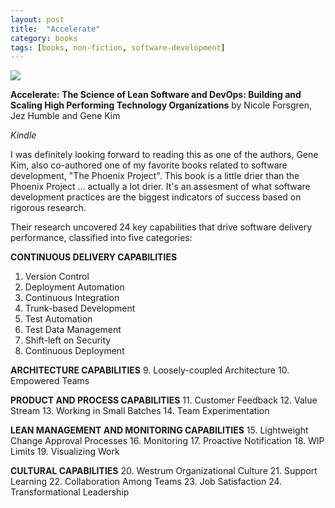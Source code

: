 ```yaml
---
layout: post
title:  "Accelerate"
category: books
tags: [books, non-fiction, software-development]
---
```


<a target="_blank"  href="https://www.amazon.com/gp/product/1942788339/ref=as_li_tl?ie=UTF8&camp=1789&creative=9325&creativeASIN=1942788339&linkCode=as2&tag=42models-20&linkId=70ad49a8b51d14c2ce027561354f2904"><img border="0" src="//ws-na.amazon-adsystem.com/widgets/q?_encoding=UTF8&MarketPlace=US&ASIN=1942788339&ServiceVersion=20070822&ID=AsinImage&WS=1&Format=_SL250_&tag=42models-20" ></a><img src="//ir-na.amazon-adsystem.com/e/ir?t=42models-20&l=am2&o=1&a=1942788339" width="1" height="1" border="0" alt="" style="border:none !important; margin:0px !important;" />

**Accelerate: The Science of Lean Software and DevOps: Building and Scaling High Performing Technology Organizations** by Nicole Forsgren, Jez Humble and Gene Kim

*Kindle*

I was definitely looking forward to reading this as one of the authors, Gene Kim, also co-authored one of my favorite books related to software development, "The Phoenix Project". This book is a little drier than the Phoenix Project ... actually a lot drier. It's an assesment of what software development practices are the biggest indicators of success based on rigorous research.

Their research uncovered 24 key capabilities that drive software delivery performance, classified into five categories:

**CONTINUOUS DELIVERY CAPABILITIES**
1. Version Control
2. Deployment Automation
3. Continuous Integration
4. Trunk-based Development
5. Test Automation
6. Test Data Management
7. Shift-left on Security
8. Continuous Deployment

**ARCHITECTURE CAPABILITIES**
9. Loosely-coupled Architecture
10. Empowered Teams

**PRODUCT AND PROCESS CAPABILITIES**
11. Customer Feedback
12. Value Stream
13. Working in Small Batches
14. Team Experimentation

**LEAN MANAGEMENT AND MONITORING CAPABILITIES**
15. Lightweight Change Approval Processes
16. Monitoring
17. Proactive Notification
18. WIP Limits
19. Visualizing Work

**CULTURAL CAPABILITIES**
20. Westrum Organizational Culture
21. Support Learning
22. Collaboration Among Teams
23. Job Satisfaction
24. Transformational Leadership


